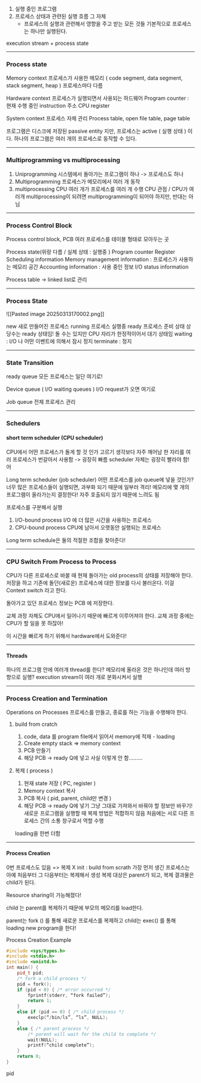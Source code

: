
1. 실행 중인 프로그램
2. 프로세스 상태과 관련된 실행 흐름 그 자체
	- 프로세스의 실행과 관련해서 영향을 주고 받는 모든 것들
기본적으로 프로세스는 하나만 실행된다.

execution stream + process state

---
### Process state

Memory context
프로세스가 사용한 메모리 ( code segment, data segment, stack segment, heap )
프로세스마다 다름

Hardware context
프로세스가 실행되면서 사용되는 하드웨어
Program counter : 현재 수행 중인 instruction 주소 
CPU register 

System context
프로세스 자체 관리
Process table, open file table, page table

프로그램은 디스크에 저장된 passive entity 지만, 프로세스는 active ( 실행 상태 ) 이다.
하나의 프로그램은 여러 개의 프로세스로 동작할 수 있다.

---
### Multiprogramming vs multiprocessing

1. Uniprogramming
	시스템에서 돌아가는 프로그램이 하나 -> 프로세스도 하나
2. Multiprogramming
	프로세스가 메모리에서 여러 개 동작
3. multiprocessing
	CPU 여러 개가 프로세스를 여러 개 수행
	CPU 관점 / CPU가 여러개
	multiprocessing이 되려면 multiprogramming이 되어야 하지만, 반대는 아님

---
### Process Control Block

Process control block, PCB
여러 프로세스를 테이블 형태로 모아두는 곳

Process state(위랑 다름 / 실제 상태 : 실행중 )
Program counter
Register
Scheduling information
Memory management information : 프로세스가 사용하는 메모리 공간
Accounting information : 사용 중인 정보
I/O status information 

Process table -> linked list로 관리

---
### Process State

![[Pasted image 20250313170002.png]]

new 
새로 만들어진 프로세스
running
프로세스 실행중
ready 
프로세스 준비 상태 상당수는 ready 상태임! 돌 수는 있지만 CPU 자리가 한정적이어서 대기 상태임
waiting : I/O 나 어떤 이벤트에 의해서 잠시 정지
terminate : 정지

---
### State Transition

ready queue 
모든 프로세스는 일단 여기로!

Device queue ( I/O waiting queues ) 
I/O request가 오면 여기로

Job queue
전체 프로세스 관리

---
### Schedulers
#### short term scheduler (CPU scheduler)
CPU에서 어떤 프로세스가 돌게 할 것 인가 고르기
생각보다 자주 깨어남 
한 자리를 여러 프로세스가 번갈아서 사용함 -> 굉장히 빠름
scheduler 자체는 굉장히 빨라야 함! 어

Long term scheduler (job scheduler)
어떤 프로세스를 job queue에 넣을 것인가?
너무 많은 프로세스들이 실행되면, 과부화 되기 때문에 일부러 격리!
메모리에 몇 개의 프로그램이 올라가는지 결정한다!
자주 호출되지 않기 때문에 느려도 됨

프로세스를 구분해서 실행
1. I/O-bound process  I/O 에 더 많은 시간을 사용하는 프로세스
2. CPU-bound process CPU에 남아서 오랫동안 실행되는 프로세스

Long term schedule은 둘의 적절한 조합을 찾아준다!

---
### CPU Switch From Process to Process

CPU가 다른 프로세스로 바꿀 때 현재 돌아가는 old process의 상태를 저장해야 한다. 저장을 하고 기존에 돌던(새로운) 프로세스에 대한 정보를 다시 불러온다. 이걸 Context switch 라고 한다. 

돌아가고 있던 프로세스 정보는 PCB 에 저장한다.

교체 과정 자체도 CPU에서 일어나기 때문에 빠르게 이루어져야 한다. 교체 과정 중에는 CPU가 할 일을 못 하잖아!

이 시간을 빠르게 하기 위해서 hardware에서 도와준다!

---
#### Threads
하나의 프로그램 안에 여러개 thread를 한다?
메모리에 올라온 것은 하나인데 여러 방향으로 실행?
execution stream이 여러 개로 분화시켜서 실행

---
### Process Creation and Termination


Operations on Processes
프로세스를 만들고, 종료를 하는 기능을 수행해야 한다. 

1. build from cratch 
	1. code, data 를 program file에서 읽어서  memory에 적재  - loading
	2. Create empty stack => memory context
	3. PCB 만들기
	4. 해당 PCB -> ready Q에 넣고 
	사실 이렇게 안 함.........
	
2. 복제 ( process )
	1. 현재 state 저장 ( PC, register )
	2. Memory context 복사
	3. PCB 복사 ( pid, parent, child만 변경 )
	4. 해당 PCB -> ready Q에 넣기
	그냥 그대로 가져와서 바꿔야 할 정보만 바꾸기!
	새로운 프로그램을 실행할 때 복제 방법은 적합하지 않음 
	처음에는 서로 다른 프로세스 간의 소통 창구로서 역할 수행

	loading을 한번 더함 

---
#### Process Creation
0번 프로세스도 있음 => 복제 X
init : build from scrath 
가장 먼저 생긴 프로세스는 아예 처음부터
그 다음부터는 복제해서 생성
복제 대상은 parent가 되고, 복제 결과물은 child가 된다.

Resource sharing이 가능해졌다! 

child 는 parent를 복제하기 때문에 부모의 메모리를 load한다.

parent는 fork () 를 통해 새로운 프로세스를 복제하고
child는 exec() 를 통해 loading new program을 한다!


Process Creation Example 

```C++
#include <sys/types.h>
#include <stdio.h>
#include <unistd.h>
int main() {
	pid_t pid;
	/* fork a child process */
	pid = fork();
	if (pid < 0) { /* error occurred */
		fprintf(stderr, “fork failed”);
		return 1;
	}
	else if (pid == 0) { /* child process */
		execlp(“/bin/ls”, “ls”, NULL);
	}
	else { /* parent process */
		/* parent will wait for the child to complete */
		wait(NULL);
		printf(“child complete”);
	}
	return 0;
}
```


pid